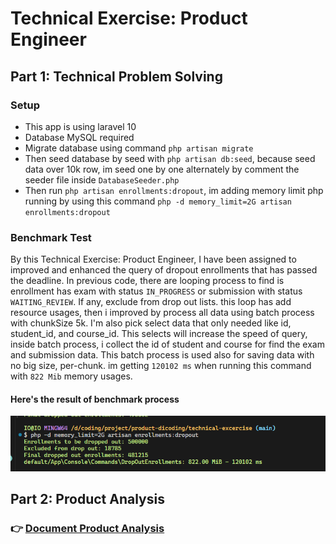 # Technical Exercise: Product Engineer

## Part 1: Technical Problem Solving

### Setup

-   This app is using laravel 10
-   Database MySQL required
-   Migrate database using command `php artisan migrate`
-   Then seed database by seed with `php artisan db:seed`, because seed data over 10k row, im seed one by one alternately by comment the seeder file inside `DatabaseSeeder.php`
-   Then run `php artisan enrollments:dropout`, im adding memory limit php running by using this command `php -d memory_limit=2G artisan enrollments:dropout`

### Benchmark Test

By this Technical Exercise: Product Engineer, I have been assigned to improved and enhanced the query of dropout enrollments that has passed the deadline. In previous code, there are looping process to find is enrollment has exam with status `IN_PROGRESS` or submission with status `WAITING_REVIEW`. If any, exclude from drop out lists. this loop has add resource usages, then i improved by process all data using batch process with chunkSize 5k. I'm also pick select data that only needed like id, student_id, and course_id. This selects will increase the speed of query, inside batch process, i collect the id of student and course for find the exam and submission data. This batch process is used also for saving data with no big size, per-chunk. im getting `120102 ms` when running this command with `822 Mib` memory usages.

#### Here's the result of benchmark process

![Benchmark process](./public/benchmark.png)

## Part 2: Product Analysis

### 👉 [Document Product Analysis](https://docs.google.com/document/d/1XH9pU-VAQPWvfM_SEL5TXN09vjPu7HXR8kHiMZs6Y7U/edit?usp=sharing)
